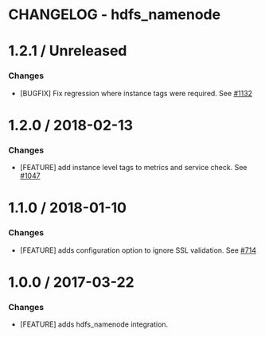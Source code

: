# CHANGELOG - hdfs_namenode

1.2.1 / Unreleased
==================

### Changes
* [BUGFIX] Fix regression where instance tags were required. See [#1132][]

1.2.0 / 2018-02-13
==================

### Changes
* [FEATURE] add instance level tags to metrics and service check. See [#1047][]

1.1.0 / 2018-01-10
==================

### Changes

* [FEATURE] adds configuration option to ignore SSL validation. See [#714][]

1.0.0 / 2017-03-22
==================

### Changes

* [FEATURE] adds hdfs_namenode integration.

<!--- The following link definition list is generated by PimpMyChangelog --->
[#714]: https://github.com/DataDog/integrations-core/issues/714
[#1047]: https://github.com/DataDog/integrations-core/issues/1047
[#1132]: https://github.com/DataDog/integrations-core/issues/1132